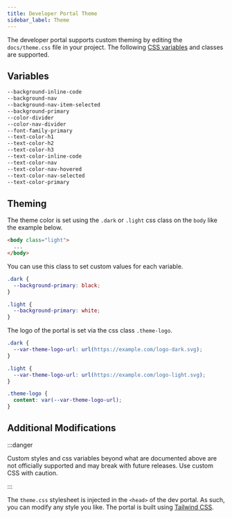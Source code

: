 ```yaml
---
title: Developer Portal Theme
sidebar_label: Theme
---
```


The developer portal supports custom theming by editing the `docs/theme.css` file in your project. The following [CSS variables](https://developer.mozilla.org/en-US/docs/Web/CSS/Using_CSS_custom_properties) and classes are supported.

## Variables

```txt
--background-inline-code
--background-nav
--background-nav-item-selected
--background-primary
--color-divider
--color-nav-divider
--font-family-primary
--text-color-h1
--text-color-h2
--text-color-h3
--text-color-inline-code
--text-color-nav
--text-color-nav-hovered
--text-color-nav-selected
--text-color-primary
```

## Theming

The theme color is set using the `.dark` or `.light` css class on the `body` like the example below.

```html
<body class="light">
  ...
</body>
```

You can use this class to set custom values for each variable.

```css
.dark {
  --background-primary: black;
}

.light {
  --background-primary: white;
}
```

The logo of the portal is set via the css class `.theme-logo`.

```css
.dark {
  --var-theme-logo-url: url(https://example.com/logo-dark.svg);
}

.light {
  --var-theme-logo-url: url(https://example.com/logo-light.svg);
}

.theme-logo {
  content: var(--var-theme-logo-url);
}
```

## Additional Modifications

:::danger

Custom styles and css variables beyond what are documented above are not officially supported and may break with future releases. Use custom CSS with caution.

:::

The `theme.css` stylesheet is injected in the `<head>` of the dev portal. As such, you can modify any style you like. The portal is built using [Tailwind CSS](https://tailwindcss.com/).
